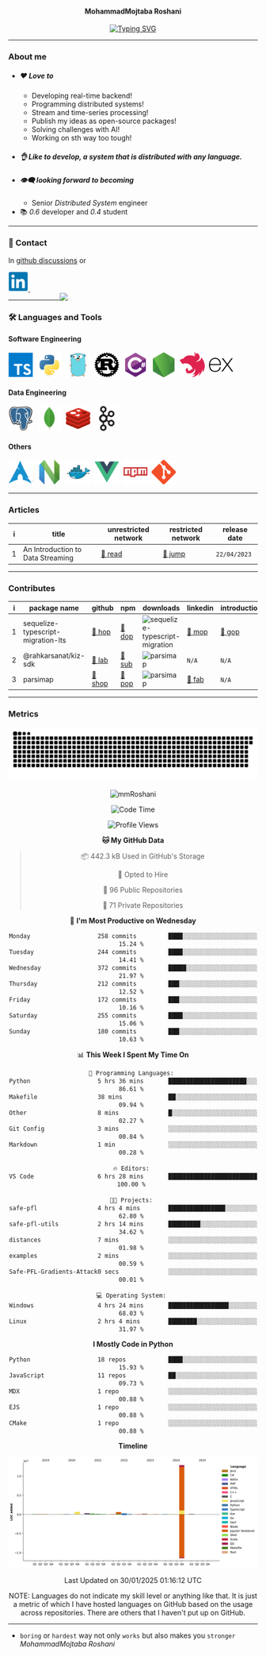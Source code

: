 <div align="center">
    
####  MohammadMojtaba Roshani
[![Typing SVG](https://readme-typing-svg.demolab.com?font=Console&size=12&pause=1000&color=000000&center=true&vCenter=true&repeat=false&width=435&lines=Distributed+System+Engineer)](https://git.io/typing-svg)
</div>

---

### About me

  - ##### ❤ Love to
    - Developing real-time backend!
    - Programming distributed systems!
    - Stream and time-series processing!
    - Publish my ideas as open-source packages!
    - Solving challenges with AI!
    - Working on sth way too tough!
  - ##### 👌 Like to develop, a system that is distributed with any language.
  - ##### 👁‍🗨 looking forward to becoming
    -  Senior *Distributed System* engineer
  - 📚 *0.6* developer and *0.4* student

---

### :call_me_hand: Contact

In [github discussions](https://github.com/mmRoshani/mmRoshani/discussions) or

<div id="badges">
  
  <a href="https://www.linkedin.com/in/mohammad-mojtaba-roshani">
    <img src="https://github.com/devicons/devicon/blob/master/icons/linkedin/linkedin-original.svg" alt="LinkedIn Badge" width="40" height="40"/>
  </a>&nbsp; 
  
</div>


<img align="right" height="" width="400em" src="https://github-readme-stats.vercel.app/api/wakatime?username=mmroshani&hide_title=true&hide_border=true&langs_count=20&bg_color=00000000&text_color=777" />

---

### :hammer_and_wrench: Languages and Tools

#### Software Engineering
<div>
  <img src="https://github.com/devicons/devicon/blob/master/icons/typescript/typescript-original.svg" title="typescript" alt="typescript" width="50" height="50"/>&nbsp;
  <img src="https://github.com/devicons/devicon/blob/master/icons/python/python-original.svg" title="Python" alt="Python" width="50" height="50"/>&nbsp;
    <img src="https://github.com/devicons/devicon/blob/master/icons/go/go-original.svg" title="GoLang" alt="Go" width="50" height="50"/>&nbsp;
    <img src="https://github.com/devicons/devicon/blob/master/icons/rust/rust-original.svg" title="RustLang" alt="Rust" width="50" height="50"/>&nbsp;
    <img src="https://github.com/devicons/devicon/blob/master/icons/csharp/csharp-original.svg" title="csharp" **alt="csharp" width="50" height="50"/>&nbsp;
  <img src="https://github.com/devicons/devicon/blob/master/icons/nodejs/nodejs-original.svg" title="node-js" **alt="node-js" width="50" height="50"/>&nbsp;
  <img src="https://github.com/devicons/devicon/blob/master/icons/nestjs/nestjs-original.svg" title="nestjs" **alt="nestjs" width="50" height="50"/>&nbsp;
    <img src="https://github.com/devicons/devicon/blob/master/icons/express/express-original.svg" title="express" **alt="express" width="50" height="50"/>&nbsp;
</div>

#### Data Engineering

<div>
<img src="https://github.com/devicons/devicon/blob/master/icons/postgresql/postgresql-original.svg" title="postgresql" **alt="postgresql" width="50" height="50"/>&nbsp;    
<img src="https://github.com/devicons/devicon/blob/master/icons/mongodb/mongodb-original.svg" title="mongodb" **alt="mongodb" width="50" height="50"/>&nbsp;
<img src="https://github.com/devicons/devicon/blob/master/icons/redis/redis-original.svg" title="redis" **alt="redis" width="50" height="50"/>&nbsp;
<img src="https://github.com/devicons/devicon/blob/master/icons/apachekafka/apachekafka-original.svg" title="kafka" **alt="kafka" width="50" height="50"/>&nbsp;
</div>


#### Others

<div>
    <img src="https://github.com/devicons/devicon/blob/master/icons/archlinux/archlinux-original.svg" title="arch linux" **alt="Endever OS" width="50" height="50"/>&nbsp;
    <img src="https://github.com/devicons/devicon/blob/master/icons/neovim/neovim-original.svg" title="neovim" **alt="nvim" width="50" height="50"/>&nbsp;
      <img src="https://github.com/devicons/devicon/blob/master/icons/docker/docker-original.svg" title="docker" **alt="docker" width="50" height="50"/>&nbsp;
  <img src="https://github.com/devicons/devicon/blob/master/icons/vuejs/vuejs-original.svg" title="vuejs" **alt="vuejs" width="50" height="50"/>&nbsp;
    <img src="https://github.com/devicons/devicon/blob/master/icons/npm/npm-original-wordmark.svg" title="npm" **alt="npm" width="50" height="50"/>&nbsp;
        <img src="https://github.com/devicons/devicon/blob/master/icons/git/git-original.svg" title="git" **alt="git" width="50" height="50"/>&nbsp;
</div>

---

### Articles

i | title | unrestricted network | restricted network | release date
--- | --- | --- | --- | ---
1 | An Introduction to Data Streaming | [ 🔗 read ](https://medium.com/@mmroshani/an-introduction-to-data-streaming-98b19d7a4a) | [ 🔗 jump ](https://mmroshani.ir/an-introduction-to-data-streaming/) | `22/04/2023`

---

### Contributes

<div align="left">
    
i | package name | github | npm | downloads | linkedin | introduction
 --- | --- | --- | --- | --- | --- | ---
1 | sequelize-typescript-migration-lts | [ 🔗 hop ](https://github.com/mmRoshani/sequelize-typescript-migration)  | [ 🔗 dop ](https://www.npmjs.com/package/sequelize-typescript-migration-lts) | ![sequelize-typescript-migration](https://img.shields.io/npm/dm/sequelize-typescript-migration.svg) | [ 🔗 mop ](https://www.linkedin.com/posts/mmroshani_sequelize-typescript-migration-lts-activity-6957411163479363584-O4SQ) | [ 🔗 gop ](https://www.youtube.com/embed/bBv75hssPKk)
2 |  @rahkarsanat/kiz-sdk | [ 🔗 lab ](https://github.com/RahkarSanat/kiz-sdk-js) | [ 🔗 sub ](https://www.npmjs.com/package/@rahkarsanat/kiz-sdk) | ![parsimap](https://img.shields.io/npm/dm/@rahkarsanat/kiz-sdk.svg) | `N/A` | `N/A`
3 | parsimap | [ 🔗 shop ](https://github.com/mmRoshani/parsimap) | [ 🔗 pop ](https://www.npmjs.com/package/parsimap) | ![parsimap](https://img.shields.io/npm/dm/parsimap.svg) | [ 🔗 fab ](https://www.linkedin.com/posts/mmroshani_parsimap-activity-7058132048963612672-ZD1E) | `N/A`


  
</div>

---

### Metrics

<div align="center">
  
![Snake animation](https://github.com/mmRoshani/mmRoshani/blob/output/github-contribution-grid-snake.svg)
    
<p> <img height="180em" src="https://github-readme-stats-git-masterrstaa-rickstaa.vercel.app/api?username=mmRoshani&show_icons=true&theme=algolia&include_all_commits=true&count_private=true" alt="mmRoshani"/> 
    </p>

<!--START_SECTION:waka-->
![Code Time](http://img.shields.io/badge/Code%20Time-2%2C311%20hrs%2057%20mins-blue)

![Profile Views](http://img.shields.io/badge/Profile%20Views-0-blue)

**🐱 My GitHub Data** 

> 📦 442.3 kB Used in GitHub's Storage 
 > 
> 💼 Opted to Hire
 > 
> 📜 96 Public Repositories 
 > 
> 🔑 71 Private Repositories 
 > 
📅 **I'm Most Productive on Wednesday** 

```text
Monday                   258 commits         ████░░░░░░░░░░░░░░░░░░░░░   15.24 % 
Tuesday                  244 commits         ████░░░░░░░░░░░░░░░░░░░░░   14.41 % 
Wednesday                372 commits         █████░░░░░░░░░░░░░░░░░░░░   21.97 % 
Thursday                 212 commits         ███░░░░░░░░░░░░░░░░░░░░░░   12.52 % 
Friday                   172 commits         ███░░░░░░░░░░░░░░░░░░░░░░   10.16 % 
Saturday                 255 commits         ████░░░░░░░░░░░░░░░░░░░░░   15.06 % 
Sunday                   180 commits         ███░░░░░░░░░░░░░░░░░░░░░░   10.63 % 
```


📊 **This Week I Spent My Time On** 

```text
💬 Programming Languages: 
Python                   5 hrs 36 mins       ██████████████████████░░░   86.61 % 
Makefile                 38 mins             ██░░░░░░░░░░░░░░░░░░░░░░░   09.94 % 
Other                    8 mins              █░░░░░░░░░░░░░░░░░░░░░░░░   02.27 % 
Git Config               3 mins              ░░░░░░░░░░░░░░░░░░░░░░░░░   00.84 % 
Markdown                 1 min               ░░░░░░░░░░░░░░░░░░░░░░░░░   00.28 % 

🔥 Editors: 
VS Code                  6 hrs 28 mins       █████████████████████████   100.00 % 

🐱‍💻 Projects: 
safe-pfl                 4 hrs 4 mins        ████████████████░░░░░░░░░   62.80 % 
safe-pfl-utils           2 hrs 14 mins       █████████░░░░░░░░░░░░░░░░   34.62 % 
distances                7 mins              ░░░░░░░░░░░░░░░░░░░░░░░░░   01.98 % 
examples                 2 mins              ░░░░░░░░░░░░░░░░░░░░░░░░░   00.59 % 
Safe-PFL-Gradients-Attack0 secs              ░░░░░░░░░░░░░░░░░░░░░░░░░   00.01 % 

💻 Operating System: 
Windows                  4 hrs 24 mins       █████████████████░░░░░░░░   68.03 % 
Linux                    2 hrs 4 mins        ████████░░░░░░░░░░░░░░░░░   31.97 % 
```

**I Mostly Code in Python** 

```text
Python                   18 repos            ████░░░░░░░░░░░░░░░░░░░░░   15.93 % 
JavaScript               11 repos            ██░░░░░░░░░░░░░░░░░░░░░░░   09.73 % 
MDX                      1 repo              ░░░░░░░░░░░░░░░░░░░░░░░░░   00.88 % 
EJS                      1 repo              ░░░░░░░░░░░░░░░░░░░░░░░░░   00.88 % 
CMake                    1 repo              ░░░░░░░░░░░░░░░░░░░░░░░░░   00.88 % 
```



**Timeline**

![Lines of Code chart](https://raw.githubusercontent.com/mmRoshani/mmRoshani/main/assets/bar_graph.png)


 Last Updated on 30/01/2025 01:16:12 UTC
<!--END_SECTION:waka-->

<p>
    NOTE: Languages do not indicate my skill level or anything like that. It is just a metric of which I have hosted languages on GitHub based on the usage across repositories. There are others that I haven't put up on GitHub.
</p>

</div>
 
---
    
- `boring` or `hardest` way not only `works` but also makes you `stronger` *MohammadMojtaba Roshani*
